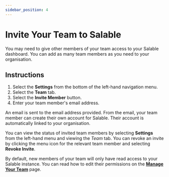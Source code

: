 ```yaml
---
sidebar_position: 4
---
```


# Invite Your Team to Salable

You may need to give other members of your team access to your Salable
dashboard. You can add as many team members as you need to your organisation.

## Instructions

1. Select the **Settings** from the bottom of the left-hand navigation menu.
2. Select the **Team** tab.
3. Select the **Invite Member** button.
4. Enter your team member's email address.

An email is sent to the email address provided. From the email, your team member
can create their own account for Salable. Their account is automatically linked
to your organisation.

You can view the status of invited team members by selecting **Settings** from
the left-hand menu and viewing the _Team_ tab. You can revoke an invite by
clicking the menu icon for the relevant team member and selecting **Revoke
Invite**.

By default, new members of your team will only have read access to your Salable
instance. You can read how to edit their permissions on the
[**Manage Your Team**](../getting-started/manage-your-team#edit-permissions)
page.

